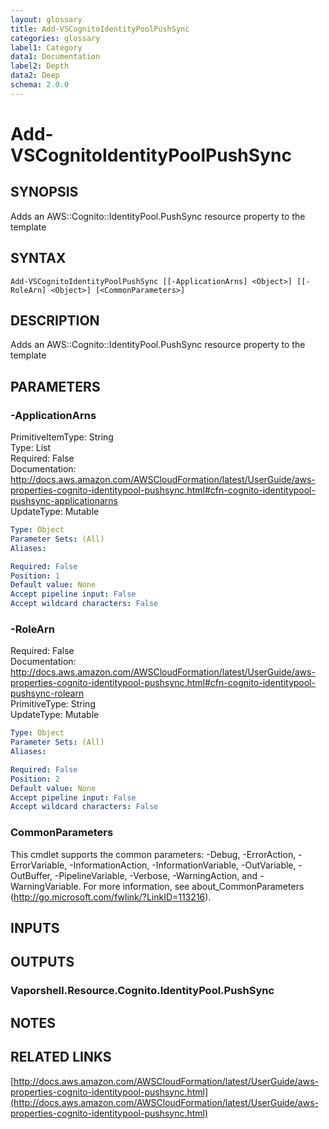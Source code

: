 ```yaml
---
layout: glossary
title: Add-VSCognitoIdentityPoolPushSync
categories: glossary
label1: Category
data1: Documentation
label2: Depth
data2: Deep
schema: 2.0.0
---
```


# Add-VSCognitoIdentityPoolPushSync

## SYNOPSIS
Adds an AWS::Cognito::IdentityPool.PushSync resource property to the template

## SYNTAX

```
Add-VSCognitoIdentityPoolPushSync [[-ApplicationArns] <Object>] [[-RoleArn] <Object>] [<CommonParameters>]
```

## DESCRIPTION
Adds an AWS::Cognito::IdentityPool.PushSync resource property to the template

## PARAMETERS

### -ApplicationArns
PrimitiveItemType: String    
Type: List    
Required: False    
Documentation: http://docs.aws.amazon.com/AWSCloudFormation/latest/UserGuide/aws-properties-cognito-identitypool-pushsync.html#cfn-cognito-identitypool-pushsync-applicationarns    
UpdateType: Mutable

```yaml
Type: Object
Parameter Sets: (All)
Aliases:

Required: False
Position: 1
Default value: None
Accept pipeline input: False
Accept wildcard characters: False
```

### -RoleArn
Required: False    
Documentation: http://docs.aws.amazon.com/AWSCloudFormation/latest/UserGuide/aws-properties-cognito-identitypool-pushsync.html#cfn-cognito-identitypool-pushsync-rolearn    
PrimitiveType: String    
UpdateType: Mutable

```yaml
Type: Object
Parameter Sets: (All)
Aliases:

Required: False
Position: 2
Default value: None
Accept pipeline input: False
Accept wildcard characters: False
```

### CommonParameters
This cmdlet supports the common parameters: -Debug, -ErrorAction, -ErrorVariable, -InformationAction, -InformationVariable, -OutVariable, -OutBuffer, -PipelineVariable, -Verbose, -WarningAction, and -WarningVariable.
For more information, see about_CommonParameters (http://go.microsoft.com/fwlink/?LinkID=113216).

## INPUTS

## OUTPUTS

### Vaporshell.Resource.Cognito.IdentityPool.PushSync

## NOTES

## RELATED LINKS

[http://docs.aws.amazon.com/AWSCloudFormation/latest/UserGuide/aws-properties-cognito-identitypool-pushsync.html](http://docs.aws.amazon.com/AWSCloudFormation/latest/UserGuide/aws-properties-cognito-identitypool-pushsync.html)

